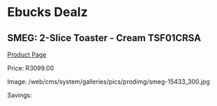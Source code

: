 
# Ebucks Dealz
## SMEG: 2-Slice Toaster - Cream TSF01CRSA
[Product Page](https://www.ebucks.com/web/shop/productSelected.do?prodId=286771545&catId=704985963)

Price: R3099.00

Image: /web/cms/system/galleries/pics/prodimg/smeg-15433_300.jpg

Savings: 


	